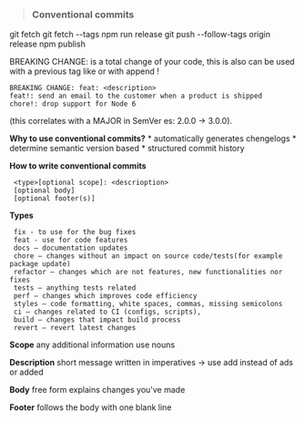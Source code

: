 > ### Conventional commits
git fetch
git fetch --tags
npm run release
git push --follow-tags origin release
npm publish


BREAKING CHANGE: is a total change of your code, this is also 
can be used with a previous tag like or with append !
```
BREAKING CHANGE: feat: <description> 
feat!: send an email to the customer when a product is shipped
chore!: drop support for Node 6

```

(this correlates with a MAJOR in SemVer es: 2.0.0 -> 3.0.0).

 **Why to use conventional commits?**
    * automatically generates chengelogs
    * determine semantic version based
    * structured commit history

 **How to write conventional commits**
   ```
    <type>[optional scope]: <descrioption>
    [optional body]
    [optional footer(s)]
   ```
    
 **Types**
   ```
    fix - to use for the bug fixes
    feat - use for code features
    docs – documentation updates
    chore – changes without an impact on source code/tests(for example package update)
    refactor – changes which are not features, new functionalities nor fixes    
    tests – anything tests related
    perf – changes which improves code efficiency
    styles – code formatting, white spaces, commas, missing semicolons
    ci – changes related to CI (configs, scripts),
    build – changes that impact build process
    revert – revert latest changes
   ```

 **Scope**
    any additional information
    use nouns

 **Description**
    short message
    written in imperatives -> use add instead of ads or added

 **Body**
     free form
     explains changes you've made

  **Footer**
     follows the body with one blank line


   